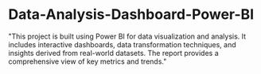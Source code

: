 # Data-Analysis-Dashboard-Power-BI
"This project is built using Power BI for data visualization and analysis. It includes interactive dashboards, data transformation techniques, and insights derived from real-world datasets. The report provides a comprehensive view of key metrics and trends."
